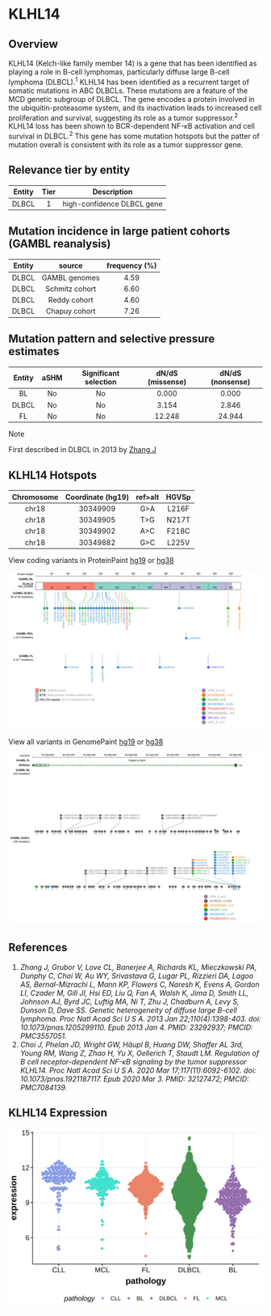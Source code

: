 # KLHL14
## Overview
KLHL14 (Kelch-like family member 14) is a gene that has been identified as playing a role in B-cell lymphomas, particularly diffuse large B-cell lymphoma (DLBCL).<sup>1</sup> KLHL14 has been identified as a recurrent target of somatic mutations in ABC DLBCLs. These mutations are a feature of the MCD genetic subgroup of DLBCL. The gene encodes a protein involved in the ubiquitin-proteasome system, and its inactivation leads to increased cell proliferation and survival, suggesting its role as a tumor suppressor.<sup>2</sup> KLHL14 loss has been shown to BCR-dependent NF-κB activation and cell survival in DLBCL.<sup>2</sup> This gene has some mutation hotspots but the patter of mutation overall is consistent with its role as a tumor suppressor gene.

## Relevance tier by entity

|Entity|Tier|Description               |
|:------:|:----:|--------------------------|
|DLBCL |1   |high-confidence DLBCL gene|

## Mutation incidence in large patient cohorts (GAMBL reanalysis)

|Entity|source        |frequency (%)|
|:------:|:--------------:|:-------------:|
|DLBCL |GAMBL genomes |4.59         |
|DLBCL |Schmitz cohort|6.60         |
|DLBCL |Reddy cohort  |4.60         |
|DLBCL |Chapuy cohort |7.26         |

## Mutation pattern and selective pressure estimates

|Entity|aSHM|Significant selection|dN/dS (missense)|dN/dS (nonsense)|
|:------:|:----:|:---------------------:|:----------------:|:----------------:|
|BL    |No  |No                   | 0.000          | 0.000          |
|DLBCL |No  |No                   | 3.154          | 2.846          |
|FL    |No  |No                   |12.248          |24.944          |


> [!NOTE]
> First described in DLBCL in 2013 by [Zhang J](https://pubmed.ncbi.nlm.nih.gov/23292937)


 ## KLHL14 Hotspots

| Chromosome |Coordinate (hg19) | ref>alt | HGVSp | 
 | :---:| :---: | :--: | :---: |
| chr18 | 30349909 | G>A | L216F |
| chr18 | 30349905 | T>G | N217T |
| chr18 | 30349902 | A>C | F218C |
| chr18 | 30349882 | G>C | L225V |

View coding variants in ProteinPaint [hg19](https://morinlab.github.io/LLMPP/GAMBL/KLHL14_protein.html)  or [hg38](https://morinlab.github.io/LLMPP/GAMBL/KLHL14_protein_hg38.html)

![image](images/proteinpaint/KLHL14_NM_020805.svg)

View all variants in GenomePaint [hg19](https://morinlab.github.io/LLMPP/GAMBL/KLHL14.html)  or [hg38](https://morinlab.github.io/LLMPP/GAMBL/KLHL14_hg38.html)

![image](images/proteinpaint/KLHL14.svg)

## References
1. *Zhang J, Grubor V, Love CL, Banerjee A, Richards KL, Mieczkowski PA, Dunphy C, Choi W, Au WY, Srivastava G, Lugar PL, Rizzieri DA, Lagoo AS, Bernal-Mizrachi L, Mann KP, Flowers C, Naresh K, Evens A, Gordon LI, Czader M, Gill JI, Hsi ED, Liu Q, Fan A, Walsh K, Jima D, Smith LL, Johnson AJ, Byrd JC, Luftig MA, Ni T, Zhu J, Chadburn A, Levy S, Dunson D, Dave SS. Genetic heterogeneity of diffuse large B-cell lymphoma. Proc Natl Acad Sci U S A. 2013 Jan 22;110(4):1398-403. doi: 10.1073/pnas.1205299110. Epub 2013 Jan 4. PMID: 23292937; PMCID: PMC3557051.*
2. *Choi J, Phelan JD, Wright GW, Häupl B, Huang DW, Shaffer AL 3rd, Young RM, Wang Z, Zhao H, Yu X, Oellerich T, Staudt LM. Regulation of B cell receptor-dependent NF-κB signaling by the tumor suppressor KLHL14. Proc Natl Acad Sci U S A. 2020 Mar 17;117(11):6092-6102. doi: 10.1073/pnas.1921187117. Epub 2020 Mar 3. PMID: 32127472; PMCID: PMC7084139.*

## KLHL14 Expression
![image](images/gene_expression/KLHL14_by_pathology.svg)
<!-- ORIGIN: zhangGeneticHeterogeneityDiffuse2013 -->

